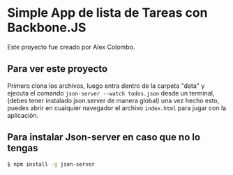 # Simple App de lista de Tareas con Backbone.JS

Este proyecto fue creado por Alex Colombo.

## Para ver este proyecto

Primero clona los archivos, luego entra dentro de la carpeta "data" y ejecuta el comando `json-server --watch todos.json` desde un terminal, 
(debes tener instalado json.server de manera global) una vez hecho esto, puedes abrir en cualquier navegador el archivo `index.html` para jugar con la aplicación.


## Para instalar Json-server en caso que no lo tengas

```bash
$ npm install -g json-server
```